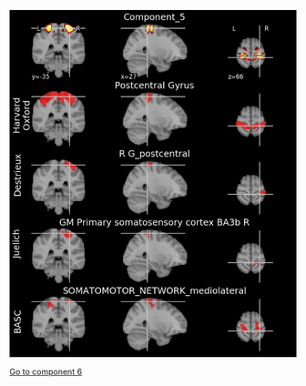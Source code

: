 ![5](preliminary/5.jpg "Component 5")

[Go to component 6](https://parietal-inria.github.io/MODL_atlas/128/6 "Component 6")
